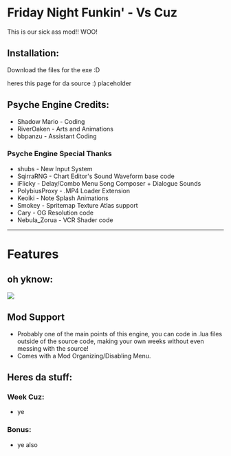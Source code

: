 # Friday Night Funkin' - Vs Cuz
This is our sick ass mod!! WOO!

## Installation:
Download the files for the exe :D

heres this page for da source :)
placeholder

## Psyche Engine Credits:
* Shadow Mario - Coding
* RiverOaken - Arts and Animations
* bbpanzu - Assistant Coding

### Psyche Engine Special Thanks
* shubs - New Input System
* SqirraRNG - Chart Editor's Sound Waveform base code
* iFlicky - Delay/Combo Menu Song Composer + Dialogue Sounds
* PolybiusProxy - .MP4 Loader Extension
* Keoiki - Note Splash Animations
* Smokey - Spritemap Texture Atlas support
* Cary - OG Resolution code
* Nebula_Zorua - VCR Shader code
_____________________________________

# Features

## oh yknow:

![](https://user-images.githubusercontent.com/44785097/127706669-71cd5cdb-5c2a-4ecc-871b-98a276ae8070.gif)


## Mod Support
* Probably one of the main points of this engine, you can code in .lua files outside of the source code, making your own weeks without even messing with the source!
* Comes with a Mod Organizing/Disabling Menu. 


## Heres da stuff:
### Week Cuz:
  * ye
### Bonus:
  * ye also

